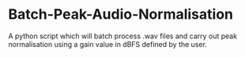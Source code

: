 # Batch-Peak-Audio-Normalisation
A python script which will batch process .wav files and carry out peak normalisation using a gain value in dBFS defined by the user.
